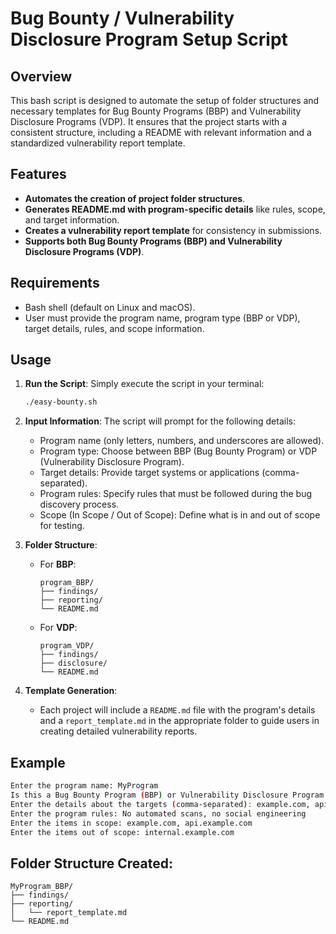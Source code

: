# Bug Bounty / Vulnerability Disclosure Program Setup Script

## Overview

This bash script is designed to automate the setup of folder structures and necessary templates for Bug Bounty Programs (BBP) and Vulnerability Disclosure Programs (VDP). It ensures that the project starts with a consistent structure, including a README with relevant information and a standardized vulnerability report template.

## Features

- **Automates the creation of project folder structures**.
- **Generates README.md with program-specific details** like rules, scope, and target information.
- **Creates a vulnerability report template** for consistency in submissions.
- **Supports both Bug Bounty Programs (BBP) and Vulnerability Disclosure Programs (VDP)**.

## Requirements

- Bash shell (default on Linux and macOS).
- User must provide the program name, program type (BBP or VDP), target details, rules, and scope information.

## Usage

1. **Run the Script**: Simply execute the script in your terminal:
   ```bash
   ./easy-bounty.sh
   ```

2. **Input Information**: The script will prompt for the following details:
   - Program name (only letters, numbers, and underscores are allowed).
   - Program type: Choose between BBP (Bug Bounty Program) or VDP (Vulnerability Disclosure Program).
   - Target details: Provide target systems or applications (comma-separated).
   - Program rules: Specify rules that must be followed during the bug discovery process.
   - Scope (In Scope / Out of Scope): Define what is in and out of scope for testing.

3. **Folder Structure**:
   - For **BBP**:
     ```
     program_BBP/
     ├── findings/
     ├── reporting/
     └── README.md
     ```
   - For **VDP**:
     ```
     program_VDP/
     ├── findings/
     ├── disclosure/
     └── README.md
     ```

4. **Template Generation**:
   - Each project will include a `README.md` file with the program's details and a `report_template.md` in the appropriate folder to guide users in creating detailed vulnerability reports.

## Example

```bash
Enter the program name: MyProgram
Is this a Bug Bounty Program (BBP) or Vulnerability Disclosure Program (VDP)? BBP
Enter the details about the targets (comma-separated): example.com, api.example.com
Enter the program rules: No automated scans, no social engineering
Enter the items in scope: example.com, api.example.com
Enter the items out of scope: internal.example.com
```

## Folder Structure Created:

```
MyProgram_BBP/
├── findings/
├── reporting/
│   └── report_template.md
└── README.md
```